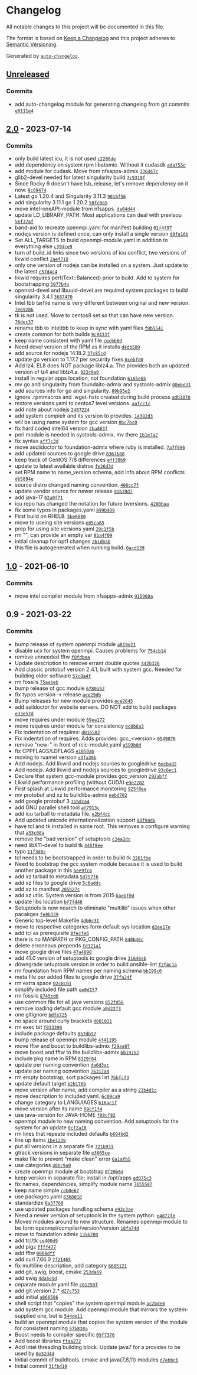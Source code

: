 <!-- auto-changelog-above -->
# Changelog

All notable changes to this project will be documented in this file.

The format is based on [Keep a Changelog](https://keepachangelog.com/en/1.0.0/)
and this project adheres to [Semantic Versioning](https://semver.org/spec/v2.0.0.html).

Generated by [`auto-changelog`](https://github.com/CookPete/auto-changelog).

## [Unreleased](https://github.com/RCIC-UCI-Public/buildtools-admix/compare/2.0...HEAD)

### Commits

- add auto-changelog module for generating changelog from git commits [`e0111e4`](https://github.com/RCIC-UCI-Public/buildtools-admix/commit/e0111e4aa9714a158dfec3db49285d7f60f6538e)

## [2.0](https://github.com/RCIC-UCI-Public/buildtools-admix/compare/1.0...2.0) - 2023-07-14

### Commits

- only build latest icu, it is not used [`c2286de`](https://github.com/RCIC-UCI-Public/buildtools-admix/commit/c2286de0b85f6b6e4afbf53a611def25a7096cd6)
- add dependency on  system rpm libatomic. Without it cudasdk [`ada755c`](https://github.com/RCIC-UCI-Public/buildtools-admix/commit/ada755c51a9b22dfe5111666600811822ffe01c4)
- add module for cudask. Move from nfsapps-admix [`336d47c`](https://github.com/RCIC-UCI-Public/buildtools-admix/commit/336d47c59e5aa66ecb25cc667f5e3c29ae78741c)
- glib2-devel needed for latest singularity build [`7c9319f`](https://github.com/RCIC-UCI-Public/buildtools-admix/commit/7c9319f6791e0e3d38f8e089624c0dcaad9cca28)
- Since Rocky 9 doesn't have lsb_release, let's remove dependency on it now. [`9c69474`](https://github.com/RCIC-UCI-Public/buildtools-admix/commit/9c6947420976d7f077338e658d7dcff53411957d)
- Latest go 1.20.4 and Singularity 3.11.3 [`9016f56`](https://github.com/RCIC-UCI-Public/buildtools-admix/commit/9016f56e9e029bee97898d1de510411afacfda3a)
- add singularity 3.11.1 go 1.20.2 [`50fc0a5`](https://github.com/RCIC-UCI-Public/buildtools-admix/commit/50fc0a57ae86a5610c7d1158f20dedde63ca2b45)
- move intel-oneAPI-module from nfsapps. [`da04d44`](https://github.com/RCIC-UCI-Public/buildtools-admix/commit/da04d4464a2722cb4feb8cd296d2647fbf0f62de)
- update LD_LIBRARY_PATH. Most applications can deal with previsou [`56f37af`](https://github.com/RCIC-UCI-Public/buildtools-admix/commit/56f37af93ed2e23de7eafffc55243b5d386f81c7)
- band-aid to recreate openmpi.yaml for manifest building [`01f4f97`](https://github.com/RCIC-UCI-Public/buildtools-admix/commit/01f4f972ab23dff7d85969e856c66dd8d4a7b5ac)
- nodejs version is defined once, can only install a single version [`d0fa16b`](https://github.com/RCIC-UCI-Public/buildtools-admix/commit/d0fa16b900efc941f3716b361248e8f68e9f819e)
- Set ALL_TARGETS to build openmpi-module.yaml in addition to everything else [`c39dce9`](https://github.com/RCIC-UCI-Public/buildtools-admix/commit/c39dce96febe423d20b9963f1437500d93fe73f7)
- turn of build_id links since two versions of icu conflict, two versions of likwid conflict [`2aef718`](https://github.com/RCIC-UCI-Public/buildtools-admix/commit/2aef718f53c72c53c5cafa366163dd6585e563d7)
- only one version of nodejs can be installed on a system. Just update to the latest [`c57d4c4`](https://github.com/RCIC-UCI-Public/buildtools-admix/commit/c57d4c48b2898bdb294a60bda63479c1368197f4)
- likwid requires perl(Text::Balanced) prior to build. Add to system for bootstrapping [`5077b4a`](https://github.com/RCIC-UCI-Public/buildtools-admix/commit/5077b4ac8268307825b3dabbd36b9fdb02ab7fb2)
- openssl-devel and libuuid-devel are required system packages to build singularity 3.4.1 [`3687470`](https://github.com/RCIC-UCI-Public/buildtools-admix/commit/368747015f46964c52169523f41a70cbc65ca221)
- Intel tbb tarfile name is very different between original and new version. [`7e69286`](https://github.com/RCIC-UCI-Public/buildtools-admix/commit/7e69286cf5cda5675d1621c4841d61b0f689382b)
- tk is not used. Move to centos8 set so that can have new version. [`76dec37`](https://github.com/RCIC-UCI-Public/buildtools-admix/commit/76dec3705fbb81af6e2469d41663e16a28f1daf8)
- rename tbb to inteltbb to keep in sync with yaml files [`f0b5541`](https://github.com/RCIC-UCI-Public/buildtools-admix/commit/f0b55412bd001a69d04c30acd06d3238a3439d9b)
- create  common for both builds [`9c9433f`](https://github.com/RCIC-UCI-Public/buildtools-admix/commit/9c9433fdc724b3d96b6dc20416d9eddacb7015e7)
- keep name consistent with yaml file [`cecbb6d`](https://github.com/RCIC-UCI-Public/buildtools-admix/commit/cecbb6d0f3a3aeb257b56f6e640e4c8334576542)
- Need devel version of the RPM as it installs [`d4db509`](https://github.com/RCIC-UCI-Public/buildtools-admix/commit/d4db509dda12ea3a9058f9550f65c859cf719cfd)
- add source for nodejs 14.18.2 [`37c85cd`](https://github.com/RCIC-UCI-Public/buildtools-admix/commit/37c85cdb7a186061ac9dc98108772954a82e8aaf)
- update go version to 1.17.7 per secuirity fixes [`8cebfd0`](https://github.com/RCIC-UCI-Public/buildtools-admix/commit/8cebfd0ba4b06e98b23c60426041f2c1a454e80f)
- Add lz4.  EL8 does NOT package liblz4.a.  The provides both an updated version of lz4 and liblz4.a. [`922c9a0`](https://github.com/RCIC-UCI-Public/buildtools-admix/commit/922c9a0553533d2ec83f31647a28ad83d5770a89)
- install in regular apps location, not foundation [`6165e65`](https://github.com/RCIC-UCI-Public/buildtools-admix/commit/6165e65b3b4f38e6962f688e9c2b26a8214ecf6e)
- mv go and singularity from foundaito-admix and systools-admix [`08ebd31`](https://github.com/RCIC-UCI-Public/buildtools-admix/commit/08ebd3141ae69acb30a874a9fa6c9b7c55c81e05)
- add sources info for go and singularity. [`89b95e2`](https://github.com/RCIC-UCI-Public/buildtools-admix/commit/89b95e23bfda50a3abc0411bd75ff3f97c355f89)
- ignore .rpmmacros  and .wget-hsts created during build process [`adb3870`](https://github.com/RCIC-UCI-Public/buildtools-admix/commit/adb38702d0045a0da5fb77352004f17f381defa0)
- restore versions.yaml to centos7 level versions. [`aafcc1c`](https://github.com/RCIC-UCI-Public/buildtools-admix/commit/aafcc1c502006b55ce8ed1b7e1fa7ddd1127fbb5)
- add note about nodejs [`2487224`](https://github.com/RCIC-UCI-Public/buildtools-admix/commit/2487224cafd97cc62627577c382ad0b86cc4c577)
- add system compielr and its version to provides. [`14382d3`](https://github.com/RCIC-UCI-Public/buildtools-admix/commit/14382d3600f160c8fb5a4aec7f50817423b639a5)
- will be using name system for gcc version [`0bc7bc0`](https://github.com/RCIC-UCI-Public/buildtools-admix/commit/0bc7bc0df16b45d729e4d98976b2954896c5a720)
- fix hard coded intel64 version [`2ba863f`](https://github.com/RCIC-UCI-Public/buildtools-admix/commit/2ba863f3a608adbd99791c1d81732cbc8afaf320)
- perl module is needed in systools-admix, mv there [`1b1e7a2`](https://github.com/RCIC-UCI-Public/buildtools-admix/commit/1b1e7a27ea6ce8c4a4edb191ac01ef801589e79c)
- fix syntax [`aff7c3d`](https://github.com/RCIC-UCI-Public/buildtools-admix/commit/aff7c3d5b25a78824f6bda11cebc8587d69edb62)
- move asciidoctor to foundation-admix where ruby is installed. [`7a7f696`](https://github.com/RCIC-UCI-Public/buildtools-admix/commit/7a7f696ae3f8a3d971c475595d68bcb1d51f571e)
- add updated sources to google drive [`8367b88`](https://github.com/RCIC-UCI-Public/buildtools-admix/commit/8367b886226806b49a6307eaef804ccbb793c7b7)
- keep track of CentOS 7/8 differences [`eff38b9`](https://github.com/RCIC-UCI-Public/buildtools-admix/commit/eff38b96acf0a26633a8e18e399d8829787e6e84)
- update to latest available distros [`fe26d3d`](https://github.com/RCIC-UCI-Public/buildtools-admix/commit/fe26d3d421a90f0591668e0718166ec7f8f69c64)
- set RPM name to name_version schema, add info about RPM conflicts [`db5894e`](https://github.com/RCIC-UCI-Public/buildtools-admix/commit/db5894eb8668e2590a6689d70d461ee0568771f3)
- source distro changed naming convention. [`406cc7f`](https://github.com/RCIC-UCI-Public/buildtools-admix/commit/406cc7f1ee1c58e194050956a838ed24b992af43)
- update vendor source for newer release [`91b28d7`](https://github.com/RCIC-UCI-Public/buildtools-admix/commit/91b28d7ac8f8dc83c0c64c66f78d0ae3fcea1828)
- add java-17 [`62a0f71`](https://github.com/RCIC-UCI-Public/buildtools-admix/commit/62a0f71d49c8596a4b22ff0544d850e01a0b194c)
- icu repo has changed the notation for future bversions. [`4200baa`](https://github.com/RCIC-UCI-Public/buildtools-admix/commit/4200baaeb0764922cbb1d6cad568644835a7f29d)
- fix some typos in packages.yaml [`899b409`](https://github.com/RCIC-UCI-Public/buildtools-admix/commit/899b40930230c57bce701f38794a5ff9ffad19a0)
- First build on RHEL8. [`5be6680`](https://github.com/RCIC-UCI-Public/buildtools-admix/commit/5be66806851fb25e355a471e03c2a031b31fe3f7)
- move to useing site versions [`e85ca85`](https://github.com/RCIC-UCI-Public/buildtools-admix/commit/e85ca85aed18d69704dcd67aef2d22ec79f7fee1)
- prep for using site versions yaml [`29c1f5b`](https://github.com/RCIC-UCI-Public/buildtools-admix/commit/29c1f5bb2846d758b2e2823fb65796798e9b6200)
- rm "", can provide an empty var [`8ba4f09`](https://github.com/RCIC-UCI-Public/buildtools-admix/commit/8ba4f09ee0bfdeea9d46499253041a91821c61a6)
- initial cleanup for opt1 changes [`2b1db5b`](https://github.com/RCIC-UCI-Public/buildtools-admix/commit/2b1db5b97c7d09c7708bc48cea822ef9104bd6e1)
- this file is autogenerated when running build. [`0acd139`](https://github.com/RCIC-UCI-Public/buildtools-admix/commit/0acd139799839767c5346ba9ceb80a7945d7dfff)

## [1.0](https://github.com/RCIC-UCI-Public/buildtools-admix/compare/0.9...1.0) - 2021-06-10

### Commits

- move intel compiler module from nfsapps-admix [`915960a`](https://github.com/RCIC-UCI-Public/buildtools-admix/commit/915960af468a39720521016bf567904a1f4d03d7)

## 0.9 - 2021-03-22

### Commits

- bump release of system openmpi module [`a819e21`](https://github.com/RCIC-UCI-Public/buildtools-admix/commit/a819e21bfd1bdff6fdad90a033c1208183ae1cef)
- disable ucx for system openmpi. Causes problems for [`754cb14`](https://github.com/RCIC-UCI-Public/buildtools-admix/commit/754cb14d08b00c3792e2628e4f8b01024f34f4e8)
- remove unneeded fftw [`f8fdbea`](https://github.com/RCIC-UCI-Public/buildtools-admix/commit/f8fdbeafc0bbcd16aa29be2a7e6d147f10d7b50f)
- Update description to remove errant double quotes [`442b326`](https://github.com/RCIC-UCI-Public/buildtools-admix/commit/442b3263484da0506df6af63a774edf99645fa67)
- Add classic protobuf version 2.4.1, built with system gcc. Needed for building older software [`57c8a4f`](https://github.com/RCIC-UCI-Public/buildtools-admix/commit/57c8a4f8f3ab2dae03153f0d599c0112d9dc9133)
- rm fossils [`75aabeb`](https://github.com/RCIC-UCI-Public/buildtools-admix/commit/75aabeb162a124eca8a1bcb2fdf1df6597d2757d)
- bump release of gcc module [`6780a52`](https://github.com/RCIC-UCI-Public/buildtools-admix/commit/6780a527df10ace642a48fa1a88bc69cc5ad001f)
- fix typos version -&gt; release [`aee29db`](https://github.com/RCIC-UCI-Public/buildtools-admix/commit/aee29db247e9fa636fd10054dfc27fa4768958d1)
- Bump releases for new module provides [`ece2645`](https://github.com/RCIC-UCI-Public/buildtools-admix/commit/ece26453623a23c8b9c57ebbd78537b9f14a1cfb)
- add asiidoctor for website servers. DO NOT add to build packages [`e33e57d`](https://github.com/RCIC-UCI-Public/buildtools-admix/commit/e33e57d0af49c643f773749311f0666cbd3c04ac)
- move requires under module [`59ea172`](https://github.com/RCIC-UCI-Public/buildtools-admix/commit/59ea172e6368d180cb2cc10e7bec02802082e6a6)
- move requires under module for consistency [`ec0b6a3`](https://github.com/RCIC-UCI-Public/buildtools-admix/commit/ec0b6a37df9ec2d740237bdf0d5249bc1ad155e5)
- Fix indentation of requires: [`d01b502`](https://github.com/RCIC-UCI-Public/buildtools-admix/commit/d01b50285eb97f5761b0e66e9eaa20970938968e)
- Fix indentation of requires. Adds provides:  gcc_&lt;version&gt; [`0549076`](https://github.com/RCIC-UCI-Public/buildtools-admix/commit/0549076b507f409e0c55e4f5b2c958b560040e88)
- remove "new-" in front of rcic-module.yaml [`a599b0d`](https://github.com/RCIC-UCI-Public/buildtools-admix/commit/a599b0dbedd5584bc8596891bc07d9b0a0521a26)
- fix CPPFLAGS/LDFLAGS [`e1050ab`](https://github.com/RCIC-UCI-Public/buildtools-admix/commit/e1050ab464921cb24c70fdb6785d96693a7c53be)
- moving to ruamel version [`e3fa36b`](https://github.com/RCIC-UCI-Public/buildtools-admix/commit/e3fa36b5b54107a5054ebcd3b8e18fbe527b0643)
- Add nodejs. Add likwid and nodejs sources to googledrive [`6ecbad2`](https://github.com/RCIC-UCI-Public/buildtools-admix/commit/6ecbad2212c87182af9cfe537cc7bc7ae19d3d83)
- Add nodejs. Add likwid and nodejs sources to googledrive [`93c6ec1`](https://github.com/RCIC-UCI-Public/buildtools-admix/commit/93c6ec1f4b708fa31849303662737a5138aa0f5f)
- Declare that system gcc-module provides gcc_version [`292abff`](https://github.com/RCIC-UCI-Public/buildtools-admix/commit/292abffa819dca73a07714a86ec4c6c56eb1bf2d)
- Likwid performance profiling (without CUDA) [`e9e2282`](https://github.com/RCIC-UCI-Public/buildtools-admix/commit/e9e22828c5fd5c898855e70130721bb37c93c14a)
- First splash at Likwid  performance monitoring [`925f0ee`](https://github.com/RCIC-UCI-Public/buildtools-admix/commit/925f0eedba6c0dbeebfab5f9ab4b248d85220d91)
- mv protobuf and xz to buildlibs-admix [`eebd702`](https://github.com/RCIC-UCI-Public/buildtools-admix/commit/eebd7023cc70c5d31dd87a25f4699009296d7c4a)
- add google protobuf 3 [`31bdca4`](https://github.com/RCIC-UCI-Public/buildtools-admix/commit/31bdca4e25a429a8bf2ba599ea1e15a53bdfeaca)
- add GNU parallel shell tool [`af7913c`](https://github.com/RCIC-UCI-Public/buildtools-admix/commit/af7913c3ff40257a68ce630c352c676f3b0737bc)
- add icu tarball to metadata file. [`e2bf4cc`](https://github.com/RCIC-UCI-Public/buildtools-admix/commit/e2bf4cc564d2918ae216406236ac60fe4586c9fc)
- Add updated unicode internationalization support [`80f94d6`](https://github.com/RCIC-UCI-Public/buildtools-admix/commit/80f94d6b94b5f7c6702b39d4c3f1d79b8b293778)
- have tcl and tk installed in same root. This removes a configure warning that [`a33c08a`](https://github.com/RCIC-UCI-Public/buildtools-admix/commit/a33c08ad2b03c89bd269e6cd0accd585588e3f86)
- remove the "bad version" of setuptools [`c24a2dc`](https://github.com/RCIC-UCI-Public/buildtools-admix/commit/c24a2dc7a33d4842a4071a8eee8ee22f88663928)
- need libX11-devel to build tk [`446f8ee`](https://github.com/RCIC-UCI-Public/buildtools-admix/commit/446f8ee763204a9db75c06f278723cbd6b235677)
- typo [`11f3d8c`](https://github.com/RCIC-UCI-Public/buildtools-admix/commit/11f3d8c741ca092d3422e60a286f888688c3779a)
- tcl needs to be bootstrapped in order to build tk [`3261fbe`](https://github.com/RCIC-UCI-Public/buildtools-admix/commit/3261fbe9fde4e12104666868ef19a14cff7670e7)
- Need to bootstrap the gcc system module because it is used to build another package in this [`bee9fc6`](https://github.com/RCIC-UCI-Public/buildtools-admix/commit/bee9fc6137d5513cd765868309f4597f5365357b)
- add xz tarball to metadata [`5d757f6`](https://github.com/RCIC-UCI-Public/buildtools-admix/commit/5d757f67963f18f4c3c93d57e59d7abe76206d3e)
- add xz files to google drive [`5c6addc`](https://github.com/RCIC-UCI-Public/buildtools-admix/commit/5c6addc8b9df8262623275a3e1f9c84b0644862d)
- add xz to manifest [`205b27c`](https://github.com/RCIC-UCI-Public/buildtools-admix/commit/205b27c59aa8379d73841ea90c576dfb5a7c7f98)
- add xz utils. System version is from 2015 [`baebf0d`](https://github.com/RCIC-UCI-Public/buildtools-admix/commit/baebf0d1263e424ddde83088288b6b689e1d1084)
- update libs location [`bf7fd46`](https://github.com/RCIC-UCI-Public/buildtools-admix/commit/bf7fd46e49dd2642b0b04b97cfeb6764fa19beb6)
- Setuptools is now noarch to eliminate "multilib" issues when other pacakges [`fe0b339`](https://github.com/RCIC-UCI-Public/buildtools-admix/commit/fe0b339e47d2906542d91509f4c92b2e128797f7)
- Generic top-level Makefile [`4db6c31`](https://github.com/RCIC-UCI-Public/buildtools-admix/commit/4db6c318654e7062d69911ec771525bb6062139d)
- move to respective categories form default sys location [`d2ee17e`](https://github.com/RCIC-UCI-Public/buildtools-admix/commit/d2ee17e2a61175835a692f2c7c9cc2d959e36777)
- add tcl as prerequisite [`8fecfe6`](https://github.com/RCIC-UCI-Public/buildtools-admix/commit/8fecfe67a2008b4aa5322cd808e943277e615210)
- there is no MANPATH or PKG_CONFIG_PATH [`840b46c`](https://github.com/RCIC-UCI-Public/buildtools-admix/commit/840b46cfbd33eb2b73240dcadb48198a535e0e61)
- delete erroneous prepends [`fd321a1`](https://github.com/RCIC-UCI-Public/buildtools-admix/commit/fd321a121f151dc7ee9ad3377ea70a7acb162e19)
- move google drive files [`47a4898`](https://github.com/RCIC-UCI-Public/buildtools-admix/commit/47a48982a931ffd358bd2ba97838b6e6d12f3db7)
- add 41.0 version of setuptools to google drive [`31648ab`](https://github.com/RCIC-UCI-Public/buildtools-admix/commit/31648ab5fe1c6254abff8ee4353ca292a8727ca1)
- downgrade setuptools version in order to build ansible-lint [`f2f4c1a`](https://github.com/RCIC-UCI-Public/buildtools-admix/commit/f2f4c1adb6d9029e6fa2941e899b676ef9206d79)
- rm foundation from RPM names per naming schema [`bb199c6`](https://github.com/RCIC-UCI-Public/buildtools-admix/commit/bb199c69367bddc296b7074f6fcd4bb5bdb53bc2)
- meta file per added files to google drive [`37fa24f`](https://github.com/RCIC-UCI-Public/buildtools-admix/commit/37fa24f5ad45d0f6b2a5d6d4b398cd9c79d3a9f6)
- rm extra space [`02c8c01`](https://github.com/RCIC-UCI-Public/buildtools-admix/commit/02c8c01e7739c4b579bd10fcec366c16231a5b3d)
- simplify included file path [`ee0d157`](https://github.com/RCIC-UCI-Public/buildtools-admix/commit/ee0d1571651618b294ef265b47ccdb02f159c47f)
- rm fossils [`8745cd6`](https://github.com/RCIC-UCI-Public/buildtools-admix/commit/8745cd62b253a846a1e7e4a1d4d71a956b1884d1)
- use common file for all java versions [`852fd56`](https://github.com/RCIC-UCI-Public/buildtools-admix/commit/852fd56d4ece8bd3c05f20007f7c3c7ddfd4d48a)
- remove loading default gcc module [`a0d22f3`](https://github.com/RCIC-UCI-Public/buildtools-admix/commit/a0d22f30d311fb9b9f25d125d1daa95817826588)
- one gitignore [`bdfe725`](https://github.com/RCIC-UCI-Public/buildtools-admix/commit/bdfe725cab42ac8816a5434db8aeadc59d56323f)
- no space around curly brackets [`d601021`](https://github.com/RCIC-UCI-Public/buildtools-admix/commit/d601021b4bbadbdaaa5e294b1ca672fcbc237fdb)
- rm exec bit [`f033390`](https://github.com/RCIC-UCI-Public/buildtools-admix/commit/f0333904dab68505266fb9613345eb8e5a2ec0ad)
- include package defaults [`857db97`](https://github.com/RCIC-UCI-Public/buildtools-admix/commit/857db979be26baf21371fad75a296b878b2a7603)
- bump release of openmpi module [`4f41195`](https://github.com/RCIC-UCI-Public/buildtools-admix/commit/4f41195d59226b7de375a0c13d1a0d5f38a8e252)
- move fftw and boost to buildlibs-admix [`f29aa07`](https://github.com/RCIC-UCI-Public/buildtools-admix/commit/f29aa07729ee95d8c02fe4ad0480ee3e3294a2e6)
- move boost and fftw to the buildlibs-admix [`6b19752`](https://github.com/RCIC-UCI-Public/buildtools-admix/commit/6b19752fce9e6157841cbe66ee41c84aec74430c)
- include pkg name in RPM [`8329f64`](https://github.com/RCIC-UCI-Public/buildtools-admix/commit/8329f64e0456bf3726f00dfbf98ff08fb38dfeb3)
- update per naming convention [`da6d3ac`](https://github.com/RCIC-UCI-Public/buildtools-admix/commit/da6d3ac90e468c6d30e59e14ff05eb0db3174f9b)
- update per naming ocnvention [`76317a4`](https://github.com/RCIC-UCI-Public/buildtools-admix/commit/76317a44854d1726b5547dd763c131c8670bdd6f)
- rm empty bootstrap, sort packages list [`7bbfcf3`](https://github.com/RCIC-UCI-Public/buildtools-admix/commit/7bbfcf331b219cdf9162dea886b3bbfefd8969d9)
- update default target [`b2b176b`](https://github.com/RCIC-UCI-Public/buildtools-admix/commit/b2b176b4db521b93596226136fc1d30787666503)
- move version after name, add compiler as a string [`23b4d1c`](https://github.com/RCIC-UCI-Public/buildtools-admix/commit/23b4d1c21655cb97680b3e3df34a3cbaf8ec0f9b)
- move description to  included yaml. [`6c09ca9`](https://github.com/RCIC-UCI-Public/buildtools-admix/commit/6c09ca99b323d3412bae4d68db8998e58a5aef7d)
- change category to LANGUIAGES [`b16ac1f`](https://github.com/RCIC-UCI-Public/buildtools-admix/commit/b16ac1f8c92ec7fd22d26ea7d798f1588b685552)
- move version after its name [`09cf1f4`](https://github.com/RCIC-UCI-Public/buildtools-admix/commit/09cf1f4dde4c61f594ceccb3a7196167b923b661)
- use java-version for JAVA-HOME [`f08cf82`](https://github.com/RCIC-UCI-Public/buildtools-admix/commit/f08cf824260624106d7ef5bebbe0b9946c6d1b26)
- openmpi module to new naming convention. Add setuptools for the system for an update [`0cf2a18`](https://github.com/RCIC-UCI-Public/buildtools-admix/commit/0cf2a18e2e6dcd2d858176d95ff3a7a26d7f1931)
- rm lines that repeate included defaults [`b694bd2`](https://github.com/RCIC-UCI-Public/buildtools-admix/commit/b694bd2ebe9a6cbfa422d71a5d579df6d9365925)
- line up items [`1be1239`](https://github.com/RCIC-UCI-Public/buildtools-admix/commit/1be1239246bed7334072fd2e5dc8ccdbaf82ddb3)
- put all versions in a separate file [`721b931`](https://github.com/RCIC-UCI-Public/buildtools-admix/commit/721b93178998748faef8d0a2b964d1c5afe8f657)
- gtrack versions in separate file [`e3665ce`](https://github.com/RCIC-UCI-Public/buildtools-admix/commit/e3665ce13cbcf53668d3fe7a4ccde1c05a2ab7d0)
- make file to prevent "make clean" error [`6a1afb5`](https://github.com/RCIC-UCI-Public/buildtools-admix/commit/6a1afb5eb19b0267879652b3d847099c8f6a4688)
- use categories [`40bc9a0`](https://github.com/RCIC-UCI-Public/buildtools-admix/commit/40bc9a05a6b173107bd88be39328949a96696de1)
- create openmpi module at bootstrap [`0f20b6d`](https://github.com/RCIC-UCI-Public/buildtools-admix/commit/0f20b6d2f0159b29a3d847b4b426ec5c68f1cfc4)
- keep version in separate file; install in /opt/apps [`ad075c3`](https://github.com/RCIC-UCI-Public/buildtools-admix/commit/ad075c37538f8d2bcb8b6357ad5f5b1691c0a028)
- fix names, dependencies, simplify module name [`7655587`](https://github.com/RCIC-UCI-Public/buildtools-admix/commit/7655587c2ae66f42ef831495ca835a32ce3187b6)
- keep name simple [`ceb0e67`](https://github.com/RCIC-UCI-Public/buildtools-admix/commit/ceb0e67077b69639d306928db9b3e89674809795)
- use packages.yaml [`6368018`](https://github.com/RCIC-UCI-Public/buildtools-admix/commit/6368018437a4b4288bad47e40e9ea71848c53f1f)
- standardize [`0a37760`](https://github.com/RCIC-UCI-Public/buildtools-admix/commit/0a37760741393b6ce223a92c35c965d8e3d59043)
- use updated packages handling schema [`e93c3ae`](https://github.com/RCIC-UCI-Public/buildtools-admix/commit/e93c3aeb4a96bdada7075886787187df4f52bbdb)
- Need a newer version of setuptools in the system python. [`e4d77fe`](https://github.com/RCIC-UCI-Public/buildtools-admix/commit/e4d77fe03d121006a16070fbca377917a94afd71)
- Moved modules around to new structure. Renames openmpi module to be form openmpi/compiler/version/version [`18fa74d`](https://github.com/RCIC-UCI-Public/buildtools-admix/commit/18fa74da31155cb4c8651c4e2c90c44e5a253d4b)
- move to foundation admix [`1356700`](https://github.com/RCIC-UCI-Public/buildtools-admix/commit/1356700fb5f0f1c84c9309347be3ed282854a141)
- add tcl/tk [`ce400d9`](https://github.com/RCIC-UCI-Public/buildtools-admix/commit/ce400d9e0789754585c7ef8dbb0e83d56f3b8778)
- add pigz [`ffff477`](https://github.com/RCIC-UCI-Public/buildtools-admix/commit/ffff47719a4e873de5b17a297ca9696fe172149d)
- add fftw [`0008dff`](https://github.com/RCIC-UCI-Public/buildtools-admix/commit/0008dff627331a310c520459fa9022cdeecaaf23)
- add curl 7.66.0 [`7f21465`](https://github.com/RCIC-UCI-Public/buildtools-admix/commit/7f214652c5d153b392af0adfa6609ad011706ae0)
- fix multiline description, add category [`6605121`](https://github.com/RCIC-UCI-Public/buildtools-admix/commit/6605121f8ca9462b4965c0ed6147e5703ff2317c)
- add git, swig, boost, cmake [`253da69`](https://github.com/RCIC-UCI-Public/buildtools-admix/commit/253da696201f78b8b95aece1fb58775acedc8cc1)
- add swig [`4da6e1d`](https://github.com/RCIC-UCI-Public/buildtools-admix/commit/4da6e1d25f12a1907b4b76f2d9f6d43cfaba040e)
- ceparate module yaml file [`c61259f`](https://github.com/RCIC-UCI-Public/buildtools-admix/commit/c61259f459931533014656606505d45981b2c8c3)
- add git version 2.* [`d27c753`](https://github.com/RCIC-UCI-Public/buildtools-admix/commit/d27c7530f52d62cc149b8cf28fe91c70adca5f78)
- add initial [`a866586`](https://github.com/RCIC-UCI-Public/buildtools-admix/commit/a8665861142cb2d8ea0d3cde692fd658f64c1c93)
- shell script that "copies" the system openmpi module [`ac2bde0`](https://github.com/RCIC-UCI-Public/buildtools-admix/commit/ac2bde0b0440cfd45a79a05fba3e9f97e473b827)
- add system gcc module. Add openmpi module that mirrors the system-supplied one, but is [`544de11`](https://github.com/RCIC-UCI-Public/buildtools-admix/commit/544de1145b5cc50bad924ce2c17a009cedaae8b6)
- build an openmpi module that copies the system version of the module for consistent naming [`57b838a`](https://github.com/RCIC-UCI-Public/buildtools-admix/commit/57b838abb62e794a7985782cbdba1a5d09b43ec4)
- Boost needs to compiler specific [`09f7376`](https://github.com/RCIC-UCI-Public/buildtools-admix/commit/09f7376c6c94e198b6e5685b7d821f45369014e9)
- Add boost libraries [`ffaa272`](https://github.com/RCIC-UCI-Public/buildtools-admix/commit/ffaa272aebe350cd777d26305fe70c12569c5d92)
- Add intel threading building block. Update java7 for a provides to be used by [`0e32d4d`](https://github.com/RCIC-UCI-Public/buildtools-admix/commit/0e32d4d428503998f2de7462e1a957a03c299663)
- Initial commit of buildtools. cmake and java{7,8,11} modules [`d7ebbc6`](https://github.com/RCIC-UCI-Public/buildtools-admix/commit/d7ebbc6253f906b3e5ada0b3f25122a0a6acd895)
- Initial commit [`31fbd10`](https://github.com/RCIC-UCI-Public/buildtools-admix/commit/31fbd1040284d685f9ba55d89f3e72a3a6b328dd)
